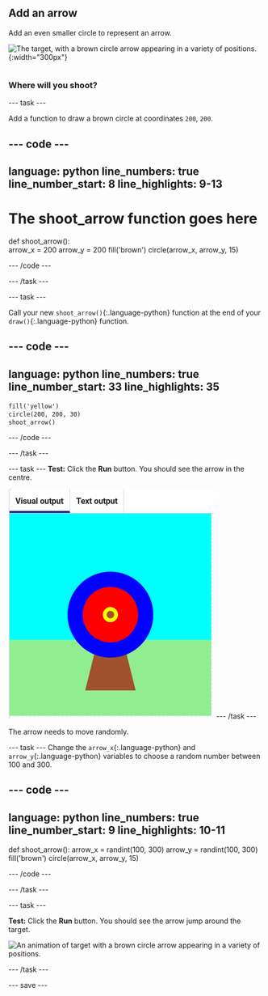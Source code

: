 ## Add an arrow

<div style="display: flex; flex-wrap: wrap">
<div style="flex-basis: 200px; flex-grow: 1; margin-right: 15px;">
Add an even smaller circle to represent an arrow.
</div>
<div>

![The target, with a brown circle arrow appearing in a variety of positions.](images/fire_arrow.gif){:width="300px"}

</div>
</div>

### Where will you shoot?

--- task ---

Add a function to draw a brown circle at coordinates `200`, `200`.

--- code ---
---
language: python line_numbers: true line_number_start: 8
line_highlights: 9-13
---
# The shoot_arrow function goes here
def shoot_arrow():   
arrow_x = 200 arrow_y = 200 fill('brown') circle(arrow_x, arrow_y, 15)

--- /code ---

--- /task ---

--- task ---

Call your new `shoot_arrow()`{:.language-python} function at the end of your `draw()`{:.language-python} function.

--- code ---
---
language: python line_numbers: true line_number_start: 33
line_highlights: 35
---

    fill('yellow')      
    circle(200, 200, 30)  
    shoot_arrow()

--- /code ---

--- /task ---

--- task --- **Test:** Click the **Run** button. You should see the arrow in the centre.

![a brown arrow circle in the centre of the target](images/arrow-centre.png) --- /task ---

The arrow needs to move randomly.

--- task --- Change the `arrow_x`{:.language-python} and `arrow_y`{:.language-python} variables to choose a random number between 100 and 300.

--- code ---
---
language: python line_numbers: true line_number_start: 9
line_highlights: 10-11
---
def shoot_arrow(): arrow_x = randint(100, 300) arrow_y = randint(100, 300) fill('brown') circle(arrow_x, arrow_y, 15)

--- /code ---

--- /task ---


--- task ---


**Test:** Click the **Run** button. You should see the arrow jump around the target.

![An animation of target with a brown circle arrow appearing in a variety of positions.](images/fire_arrow.gif)

--- /task ---

--- save ---
